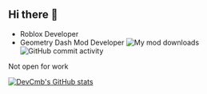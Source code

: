 ## Hi there 👋

- Roblox Developer
- Geometry Dash Mod Developer ![My mod downloads](https://img.shields.io/github/downloads/29cmb/CleanMenu/total) ![GitHub commit activity](https://img.shields.io/github/commit-activity/m/29cmb/CleanMenu)


Not open for work

[![DevCmb's GitHub stats](https://github-readme-stats.vercel.app/api?username=29cmb&theme=dark)](https://github.com/anuraghazra/github-readme-stats)
